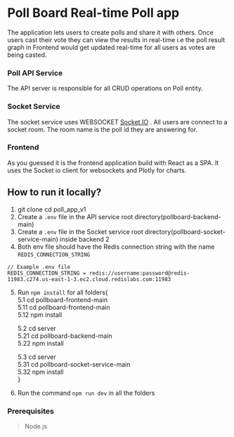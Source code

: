 # Poll Board Real-time Poll app
The application lets users to create polls and share it with others. Once users cast their vote they can view the results in real-time i.e the poll result graph in Frontend would get updated real-time for all users as votes are being casted.

### Poll API Service
The API server is responsible for all CRUD operations on Poll entity.
### Socket Service
The socket service uses WEBSOCKET [Socket.IO](https://socket.io) . All users are connect to a socket room. The room name is the poll id they are answering for.
### Frontend
As you guessed it is the frontend application build with React as a SPA. It uses the Socket io client for websockets and Plotly for charts. 

## How to run it locally?
1. git clone <repo-url>
cd poll_app_v1
2. Create a `.env` file in the API service root directory(pollboard-backend-main)
3. Create a `.env` file in the Socket service root directory(pollboard-socket-service-main) inside backend 2
4. Both env file should have the Redis connection string with the name `REDIS_CONNECTION_STRING`
```
// Example .env file
REDIS_CONNECTION_STRING = redis://username:password@redis-11983.c274.us-east-1-3.ec2.cloud.redislabs.com:11983
```
5. Run `npm install` for all folders{<br>
    5.1 cd pollboard-frontend-main<br>
    5.11 cd pollboard-frontend-main<br>
    5.12 npm install<br>

    5.2 cd server<br>
    5.21 cd pollboard-backend-main<br>
    5.22 npm install<br>

    5.3 cd server<br>
    5.31 cd pollboard-socket-service-main<br>
    5.32 npm install<br>
}

6. Run the command `npm run dev` in all the folders

### Prerequisites
> Node.js 


